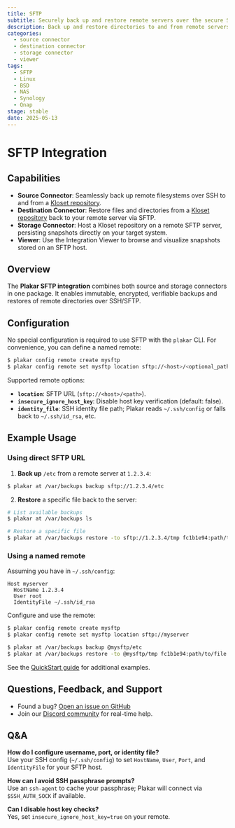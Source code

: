 ```yaml
---
title: SFTP
subtitle: Securely back up and restore remote servers over the secure SFTP protocol
description: Back up and restore directories to and from remote servers over SFTP.
categories:
  - source connector
  - destination connector
  - storage connector
  - viewer
tags:
  - SFTP
  - Linux
  - BSD
  - NAS
  - Synology
  - Qnap
stage: stable
date: 2025-05-13
---
```


# SFTP Integration

## Capabilities

- **Source Connector**: Seamlessly back up remote filesystems over SSH to and from a [Kloset repository](/posts/2025-04-29/kloset-the-immutable-data-store/).
- **Destination Connector**: Restore files and directories from a [Kloset repository](/posts/2025-04-29/kloset-the-immutable-data-store/) back to your remote server via SFTP.
- **Storage Connector**: Host a Kloset repository on a remote SFTP server, persisting snapshots directly on your target system.
- **Viewer**: Use the Integration Viewer to browse and visualize snapshots stored on an SFTP host.

## Overview

The **Plakar SFTP integration** combines both source and storage connectors in one package. It enables immutable, encrypted, verifiable backups and restores of remote directories over SSH/SFTP.

## Configuration

No special configuration is required to use SFTP with the `plakar` CLI. For convenience, you can define a named remote:

```bash
$ plakar config remote create mysftp
$ plakar config remote set mysftp location sftp://<host>/<optional_path>
```

Supported remote options:

- **`location`**: SFTP URL (`sftp://<host>/<path>`).
- **`insecure_ignore_host_key`**: Disable host key verification (default: false).
- **`identity_file`**: SSH identity file path; Plakar reads `~/.ssh/config` or falls back to `~/.ssh/id_rsa`, etc.

## Example Usage

### Using direct SFTP URL

1. **Back up** `/etc` from a remote server at `1.2.3.4`:

```bash
$ plakar at /var/backups backup sftp://1.2.3.4/etc
```

2. **Restore** a specific file back to the server:

```bash
# List available backups
$ plakar at /var/backups ls

# Restore a specific file
$ plakar at /var/backups restore -to sftp://1.2.3.4/tmp fc1b1e94:path/to/file.conf
```

### Using a named remote

Assuming you have in `~/.ssh/config`:

```text
Host myserver
  HostName 1.2.3.4
  User root
  IdentityFile ~/.ssh/id_rsa
```

Configure and use the remote:

```bash
$ plakar config remote create mysftp
$ plakar config remote set mysftp location sftp://myserver

$ plakar at /var/backups backup @mysftp/etc
$ plakar at /var/backups restore -to @mysftp/tmp fc1b1e94:path/to/file.conf
```

See the [QuickStart guide](https://docs.plakar.io/en/quickstart/index.html) for additional examples.

## Questions, Feedback, and Support

- Found a bug? [Open an issue on GitHub](https://github.com/PlakarKorp/plakar/issues/new?title=Bug%20report%20on%20SFTP%20integration&body=Please%20provide%20a%20detailed%20description%20of%20the%20issue.%0A%0A**Plakar%20version**)
- Join our [Discord community](https://discord.gg/uuegtnF2Q5) for real-time help.

## Q&A

**How do I configure username, port, or identity file?**  
Use your SSH config (`~/.ssh/config`) to set `HostName`, `User`, `Port`, and `IdentityFile` for your SFTP host.

**How can I avoid SSH passphrase prompts?**  
Use an `ssh-agent` to cache your passphrase; Plakar will connect via `$SSH_AUTH_SOCK` if available.

**Can I disable host key checks?**  
Yes, set `insecure_ignore_host_key=true` on your remote.


